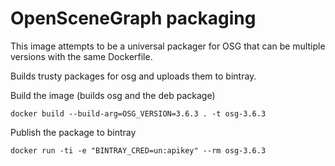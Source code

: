 # OpenSceneGraph packaging

This image attempts to be a universal packager for OSG that can be multiple versions with the same Dockerfile.

Builds trusty packages for osg and uploads them to bintray.

Build the image (builds osg and the deb package)

```
docker build --build-arg=OSG_VERSION=3.6.3 . -t osg-3.6.3
```

Publish the package to bintray
```
docker run -ti -e "BINTRAY_CRED=un:apikey" --rm osg-3.6.3
```
